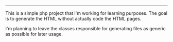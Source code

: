 ****
This is a simple php project that i'm working for learning purposes. The goal is to generate the HTML without
actually code the HTML pages.

I'm planning to leave the classes responsible for generating files as generic as possible for later usage.

